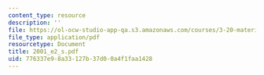 ```yaml
---
content_type: resource
description: ''
file: https://ol-ocw-studio-app-qa.s3.amazonaws.com/courses/3-20-materials-at-equilibrium-sma-5111-fall-2003/776337e98a33127b37d00a4f1faa1428_2001_e2_s.pdf
file_type: application/pdf
resourcetype: Document
title: 2001_e2_s.pdf
uid: 776337e9-8a33-127b-37d0-0a4f1faa1428
---
```

